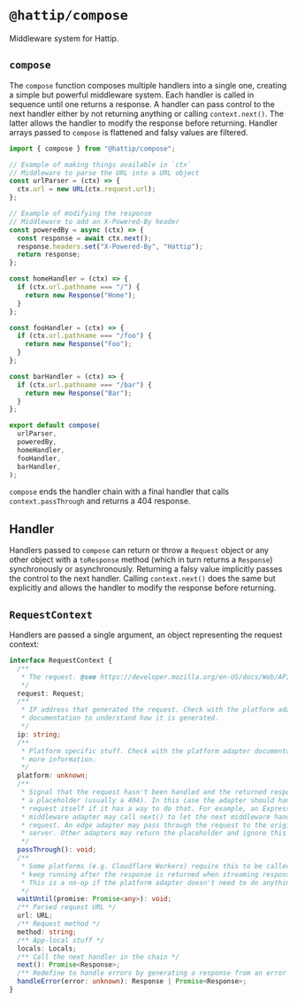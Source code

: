 # `@hattip/compose`

Middleware system for Hattip.

## `compose`

The `compose` function composes multiple handlers into a single one, creating a simple but powerful middleware system. Each handler is called in sequence until one returns a response. A handler can pass control to the next handler either by not returning anything or calling `context.next()`. The latter allows the handler to modify the response before returning. Handler arrays passed to `compose` is flattened and falsy values are filtered.

```js
import { compose } from "@hattip/compose";

// Example of making things available in `ctx`
// Middleware to parse the URL into a URL object
const urlParser = (ctx) => {
  ctx.url = new URL(ctx.request.url);
};

// Example of modifying the response
// Middleware to add an X-Powered-By header
const poweredBy = async (ctx) => {
  const response = await ctx.next();
  response.headers.set("X-Powered-By", "Hattip");
  return response;
};

const homeHandler = (ctx) => {
  if (ctx.url.pathname === "/") {
    return new Response("Home");
  }
};

const fooHandler = (ctx) => {
  if (ctx.url.pathname === "/foo") {
    return new Response("Foo");
  }
};

const barHandler = (ctx) => {
  if (ctx.url.pathname === "/bar") {
    return new Response("Bar");
  }
};

export default compose(
  urlParser,
  poweredBy,
  homeHandler,
  fooHandler,
  barHandler,
);
```

`compose` ends the handler chain with a final handler that calls `context.passThrough` and returns a 404 response.

## Handler

Handlers passed to `compose` can return or throw a `Request` object or any other object with a `toResponse` method (which in turn returns a `Response`) synchronously or asynchronously. Returning a falsy value implicitly passes the control to the next handler. Calling `context.next()` does the same but explicitly and allows the handler to modify the response before returning.

## `RequestContext`

Handlers are passed a single argument, an object representing the request context:

```ts
interface RequestContext {
  /**
   * The request. @see https://developer.mozilla.org/en-US/docs/Web/API/Request
   */
  request: Request;
  /**
   * IP address that generated the request. Check with the platform adapter
   * documentation to understand how it is generated.
   */
  ip: string;
  /**
   * Platform specific stuff. Check with the platform adapter documentation for
   * more information.
   */
  platform: unknown;
  /**
   * Signal that the request hasn't been handled and the returned response is
   * a placeholder (usually a 404). In this case the adapter should handle the
   * request itself if it has a way to do that. For example, an Express
   * middleware adapter may call next() to let the next middleware handle the
   * request. An edge adapter may pass through the request to the origin
   * server. Other adapters may return the placeholder and ignore this call.
   */
  passThrough(): void;
  /**
   * Some platforms (e.g. Cloudflare Workers) require this to be called to
   * keep running after the response is returned when streaming responses.
   * This is a no-op if the platform adapter doesn't need to do anything.
   */
  waitUntil(promise: Promise<any>): void;
  /** Parsed request URL */
  url: URL;
  /** Request method */
  method: string;
  /** App-local stuff */
  locals: Locals;
  /** Call the next handler in the chain */
  next(): Promise<Response>;
  /** Redefine to handle errors by generating a response from an error */
  handleError(error: unknown): Response | Promise<Response>;
}
```
